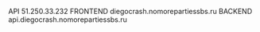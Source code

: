API 51.250.33.232
FRONTEND diegocrash.nomorepartiessbs.ru
BACKEND api.diegocrash.nomorepartiessbs.ru